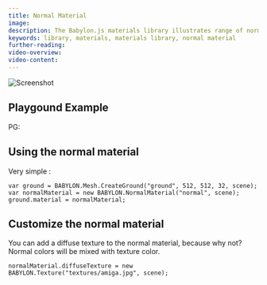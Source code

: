 ```yaml
---
title: Normal Material
image:
description: The Babylon.js materials library illustrates range of normals across the mesh.
keywords: library, materials, materials library, normal material
further-reading:
video-overview:
video-content:
---
```


![Screenshot](/img/extensions/materials/normal.jpg)

## Playgound Example

PG: <Playground id="#22VQKB" title="Normal Material" description="Example of normal material"/>

## Using the normal material

Very simple :

```
var ground = BABYLON.Mesh.CreateGround("ground", 512, 512, 32, scene);
var normalMaterial = new BABYLON.NormalMaterial("normal", scene);
ground.material = normalMaterial;
```

## Customize the normal material

You can add a diffuse texture to the normal material, because why not?
Normal colors will be mixed with texture color.

```
normalMaterial.diffuseTexture = new BABYLON.Texture("textures/amiga.jpg", scene);
```
